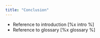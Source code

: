 ```yaml
---
title: "Conclusion"
---
```


-   Reference to introduction [%x intro %]
-   Reference to glossary [%x glossary %]
